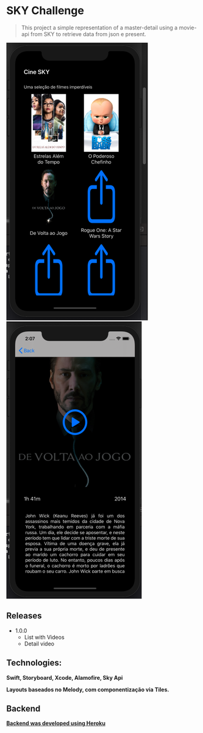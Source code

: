 # SKY Challenge
 >This project a simple representation of a master-detail using a movie-api from SKY to retrieve data from json e present.

![master](/images/master.png)
![detail](/images/detail.png)


## Releases

  * 1.0.0
    * List with Videos
    * Detail video

## Technologies:
   **Swift, Storyboard, Xcode, Alamofire, Sky Api**
   
   **Layouts baseados no Melody, com componentização via Tiles.**

## Backend
   **[Backend was developed using Heroku](https://sky-exercise.herokuapp.com/api/Movies)**

